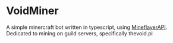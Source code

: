# VoidMiner
A simple minercraft bot written in typescript, using [MineflayerAPI](https://github.com/PrismarineJS/mineflayer). Dedicated to mining on guild servers, specifically thevoid.pl
